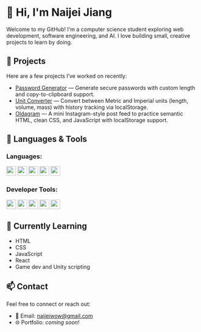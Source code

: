 # 👋 Hi, I'm Naijei Jiang

Welcome to my GitHub! I'm a computer science student exploring web development, software engineering, and AI. I love building small, creative projects to learn by doing.

## 🔭 Projects

Here are a few projects I’ve worked on recently:

- [Password Generator](https://github.com/Naijei1/PasswordGen-Web) — Generate secure passwords with custom length and copy-to-clipboard support.
- [Unit Converter](https://github.com/Naijei1/UnitConverter) — Convert between Metric and Imperial units (length, volume, mass) with history tracking via localStorage.
- [Oldagram](https://github.com/Naijei1/Oldagram) — A mini Instagram-style post feed to practice semantic HTML, clean CSS, and JavaScript with localStorage support.

## 🧰 Languages & Tools

### Languages:

<p align="left">
  <a href="https://developer.mozilla.org/en-US/docs/Web/HTML" target="_blank" style="text-decoration: none;">
    <img src="https://img.shields.io/badge/HTML-%23E34F26.svg?logo=html5&logoColor=white" height="25px"/>
  </a>
  <a href="https://developer.mozilla.org/en-US/docs/Web/CSS" target="_blank" style="text-decoration: none;">
    <img src="https://img.shields.io/badge/CSS-1572B6?logo=css3&logoColor=fff" height="25px"/>
  </a>
  <a href="https://developer.mozilla.org/en-US/docs/Web/JavaScript" target="_blank" style="text-decoration: none;">
    <img src="https://img.shields.io/badge/JavaScript-F7DF1E?logo=javascript&logoColor=000" height="25px"/>
  </a>
  <a href="https://react.dev" target="_blank" style="text-decoration: none;">
    <img src="https://img.shields.io/badge/React-%2320232a.svg?logo=react&logoColor=%2361DAFB" height="25px"/>
  </a>
  <a href="https://www.java.com/" target="_blank" style="text-decoration: none;">
    <img src="https://img.shields.io/badge/Java-%23ED8B00.svg?logo=openjdk&logoColor=white" height="25px"/>
  </a>
</p>

### Developer Tools:

<p align="left">
  <a href="https://code.visualstudio.com/" target="_blank" style="text-decoration: none;">
    <img src="https://custom-icon-badges.demolab.com/badge/Visual%20Studio-5C2D91.svg?&logo=visual-studio&logoColor=white" height="25px"/>
  </a>
  <a href="https://www.jetbrains.com/idea/" target="_blank" style="text-decoration: none;">
    <img src="https://img.shields.io/badge/IntelliJIDEA-000000.svg?logo=intellij-idea&logoColor=white" height="25px"/>
  </a>
  <a href="https://github.com/" target="_blank" style="text-decoration: none;">
    <img src="https://img.shields.io/badge/GitHub-%23121011.svg?logo=github&logoColor=white" height="25px"/>
  </a>
  <a href="https://vercel.com/" target="_blank" style="text-decoration: none;">
    <img src="https://img.shields.io/badge/Vercel-%23000000.svg?logo=vercel&logoColor=white" height="25px"/>
  </a>
  <a href="https://pages.github.com" target="_blank" style="text-decoration: none;">
    <img src="https://img.shields.io/badge/GitHub%20Pages-121013?logo=github&logoColor=white" height="25px"/>
  </a>
</p>




## 🌱 Currently Learning

- HTML
- CSS
- JavaScript
- React
- Game dev and Unity scripting

## 📫 Contact

Feel free to connect or reach out:

- 📧 Email: [naijeiwow@gmail.com](mailto:naijeiwow@gmail.com)
- 🌐 Portfolio: *coming soon!*
